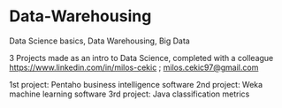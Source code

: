# Data-Warehousing

Data Science basics, Data Warehousing, Big Data

3 Projects made as an intro to Data Science, completed with a colleague https://www.linkedin.com/in/milos-cekic ; milos.cekic97@gmail.com

1st project: Pentaho business intelligence software
2nd project: Weka machine learning software
3rd project: Java classification metrics
